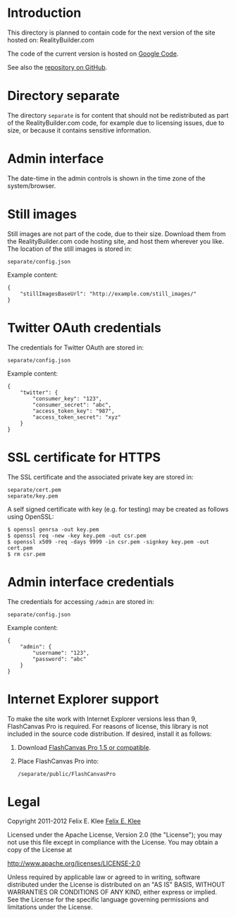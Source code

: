 Introduction
============

This directory is planned to contain code for the next version of the site
hosted on: RealityBuilder.com

The code of the current version is hosted on [Google Code][1].

See also the [repository on GitHub][2].


Directory separate
==================

The directory `separate` is for content that should not be redistributed as
part of the RealityBuilder.com code, for example due to licensing issues, due
to size, or because it contains sensitive information.


Admin interface
===============

The date-time in the admin controls is shown in the time zone of the
system/browser.


Still images
============

Still images are not part of the code, due to their size. Download them from
the RealityBuilder.com code hosting site, and host them wherever you like. The
location of the still images is stored in:

    separate/config.json

Example content:

    {
        "stillImagesBaseUrl": "http://example.com/still_images/"
    }


Twitter OAuth credentials
=========================

The credentials for Twitter OAuth are stored in:

    separate/config.json

Example content:

    {
        "twitter": {
            "consumer_key": "123",
            "consumer_secret": "abc",
            "access_token_key": "987",
            "access_token_secret": "xyz"
        }
    }


SSL certificate for HTTPS
=========================

The SSL certificate and the associated private key are stored in:

    separate/cert.pem
    separate/key.pem

A self signed certificate with key (e.g. for testing) may be created as follows
using OpenSSL:

    $ openssl genrsa -out key.pem
    $ openssl req -new -key key.pem -out csr.pem
    $ openssl x509 -req -days 9999 -in csr.pem -signkey key.pem -out cert.pem
    $ rm csr.pem


Admin interface credentials
===========================

The credentials for accessing `/admin` are stored in:

    separate/config.json

Example content:

    {
        "admin": {
            "username": "123",
            "password": "abc"
        }
    }


Internet Explorer support
=========================

To make the site work with Internet Explorer versions less than 9, FlashCanvas
Pro is required. For reasons of license, this library is not included in the
source code distribution. If desired, install it as follows:

 1. Download [FlashCanvas Pro 1.5 or compatible][3].

 2. Place FlashCanvas Pro into:

        /separate/public/FlashCanvasPro


Legal
=====

Copyright 2011-2012 Felix E. Klee [Felix E. Klee][4]

Licensed under the Apache License, Version 2.0 (the "License"); you may not use
this file except in compliance with the License. You may obtain a copy of the
License at

<http://www.apache.org/licenses/LICENSE-2.0>

Unless required by applicable law or agreed to in writing, software distributed
under the License is distributed on an "AS IS" BASIS, WITHOUT WARRANTIES OR
CONDITIONS OF ANY KIND, either express or implied. See the License for the
specific language governing permissions and limitations under the License.


[1]: http://code.google.com/p/realitybuildercom
[2]: https://github.com/feklee/realitybuilder.com
[3]: http://flashcanvas.net/
[4]: mailto:felix.klee@inka.de
